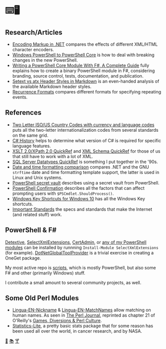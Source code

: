 ⌨️🖥️
====

Research/Articles
-----------------

- [Encoding Markup in .NET](encoding-markup.md) compares the effects of different XML/HTML character encoders.
- [Windows PowerShell to PowerShell Core](wps-to-psc.md) is how to deal with breaking changes in the new PowerShell.
- [Writing a PowerShell Core Module With F#, A Complete Guide](fspsmodule.md) fully explains how to create a binary
  PowerShell module in F#, considering branding, source control, tests, documentation, and publication.
- [Setext vs atx Header Styles in Markdown](markdown-headers.md) is an even-handed analysis of the available Markdown
  header styles.
- [Recurrence Formats](recurrence.md) compares different formats for specifying repeating events.

References
----------

- [Two Letter ISO/US Country Codes with currency and language codes](countries.html) puts all the
  two-letter internationalization codes from several standards on the same grid.
- [C# History](csharp-history.html) helps to determine what version of C# is required for specific language features.
- [XSLT 2.0/XPath 2.0 QuickRef](xslt2.md) and [XML Schema QuickRef](xsd.md) for those of us that still have to work with
  a lot of XML.
- [SQL Server Datatypes QuickRef](mssqldatatypes.html) is something I put together in the '90s.
- [Date and time formatting comparison](datetimeformats.md) compares .NET and the GNU `strftime` date and time formatting
  template support, the latter is used in Linux and Unix systems.
- [PowerShell secret vault](secretvault.md) describes using a secret vault from PowerShell.
- [PowerShell Confirmation](powershell-confirmation.md) describes all the factors that can affect prompting users with
  `$PSCmdlet.ShouldProcess()`.
- [Windows Key Shortcuts for Windows 10](windowskey.md) has all the Windows Key shortcuts.
- [Important Standards](standards.md) the specs and standards that make the Internet (and related stuff) work.

PowerShell & F#
---------------

[Detextive][], [SelectXmlExtensions][], [CertAdmin][], or [any of my PowerShell modules][psd1] can be installed by runnning
`Install-Module SelectXmlExtensions` (for example). [DotNetGlobalToolProvider][] is a trivial exercise in creating a OneGet
package.

My most active repo is [scripts](https://github.com/brianary/scripts), which is mostly PowerShell, but also some F# and other
(primarily Windows) stuff.

I contribute a small amount to several community projects, as well.

[Detextive]: https://github.com/brianary/Detextive "Investigates data to determine what the textual characteristics are."
[SelectXmlExtensions]: https://powershellgallery.com/packages/SelectXmlExtensions/ "PowerShell cmdlets that Select-Xml can compose into pipelines"
[CertAdmin]: https://www.powershellgallery.com/packages/CertAdmin/ "Manage certificates and their permissions on a Windows server."
[psd1]: https://www.powershellgallery.com/profiles/brianary "brianary's PowerShell Gallery modules"
[DotNetGlobalToolProvider]: https://github.com/brianary/DotNetGlobalToolProvider "OneGet package provider for dotnet global tools."

Some Old Perl Modules
---------------------

- [Lingua-EN-Nickname](https://github.com/brianary/Lingua-EN-Nickname)
& [Lingua-EN-MatchNames](https://github.com/brianary/Lingua-EN-MatchNames) allow matching on human names.
As seen in [The Perl Journal](http://www.foo.be/docs/tpj/issues/vol5_3/tpj0503-0009.html), reprinted as
chapter 21 of O'Reilly's [Games, Diversions & Perl Culture](http://shop.oreilly.com/product/9780596003128.do).
- [Statistics-Lite](https://github.com/brianary/Statistics-Lite), a pretty basic stats package that for some
reason has been used all over the world, in cancer research, and by NASA.

<footer>
    <a rel="me" href="https://mastodon.spotek.io/@brianary">🐘</a>
    <a href="https://bookwyrm.social/user/brianary">📚</a>
    <a href="Friday.ics" title="#AntepenultimateFriday">🍸</a>
</footer>
